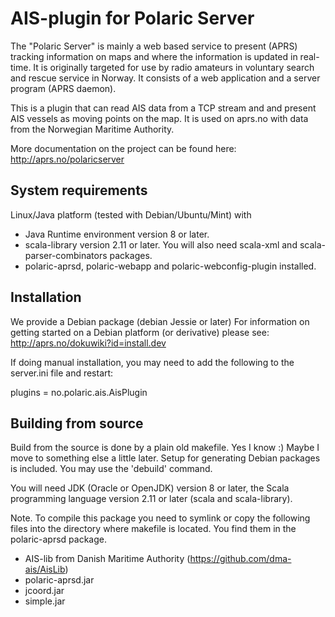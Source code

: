 # AIS-plugin for Polaric Server

The "Polaric Server" is mainly a web based service to present (APRS) 
tracking information on maps and where the information is updated in real-
time. It is originally targeted for use by radio amateurs in voluntary search
and rescue service in Norway. It consists of a web application and a server 
program (APRS daemon). 
 
This is a plugin that can read AIS data from a TCP stream and and present 
AIS vessels as moving points on the map. It is used on aprs.no with data from 
the Norwegian Maritime Authority. 
 
More documentation on the project can be found here: 
http://aprs.no/polaricserver

## System requirements

Linux/Java platform (tested with Debian/Ubuntu/Mint) with
* Java Runtime environment version 8 or later. 
* scala-library version 2.11 or later. You will also need scala-xml
  and scala-parser-combinators packages. 
* polaric-aprsd, polaric-webapp and polaric-webconfig-plugin installed.

## Installation

We provide a Debian package (debian Jessie or later) For information on getting 
started on a Debian platform (or derivative) please see: 
http://aprs.no/dokuwiki?id=install.dev

If doing manual installation, you may need to add the following to the 
server.ini file and restart: 

plugins = no.polaric.ais.AisPlugin


## Building from source 

Build from the source is done by a plain old makefile. Yes I know :)
Maybe I move to something else a little later. Setup for generating Debian
packages is included. You may use the 'debuild' command.

You will need JDK (Oracle or OpenJDK) version 8 or later, the Scala
programming language version 2.11 or later (scala and scala-library). 

Note. To compile this package you need to symlink or copy the following
files into the directory where makefile is located. You find them in the polaric-aprsd package.
* AIS-lib from Danish Maritime Authority (https://github.com/dma-ais/AisLib)
* polaric-aprsd.jar
* jcoord.jar
* simple.jar